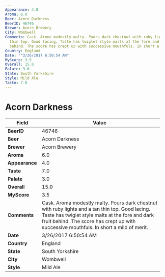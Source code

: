 ```yaml
---
Appearance: 4.0
Aroma: 6.0
Beer: Acorn Darkness
BeerID: 46746
Brewer: Acorn Brewery
City: Wombwell
Comments: Cask. Aroma modestly malty. Pours dark chestnut with ruby lights and a tan
  thin top. Good lacing. Taste has twiglet style malts at the fore and dark fruit
  behind. The score has crept up with successive mouthfuls. In short a mild of merit.
Country: England
Date: '"3/26/2017 6:50:54 AM"'
MyScore: 3.5
Overall: 15.0
Palate: 3.0
State: South Yorkshire
Style: Mild Ale
Taste: 7.0
---
```


# Acorn Darkness

| Field         | Value |
|---------------|-------|
| **BeerID** | 46746 |
| **Beer** | Acorn Darkness |
| **Brewer** | Acorn Brewery |
| **Aroma** | 6.0 |
| **Appearance** | 4.0 |
| **Taste** | 7.0 |
| **Palate** | 3.0 |
| **Overall** | 15.0 |
| **MyScore** | 3.5 |
| **Comments** | Cask. Aroma modestly malty. Pours dark chestnut with ruby lights and a tan thin top. Good lacing. Taste has twiglet style malts at the fore and dark fruit behind. The score has crept up with successive mouthfuls. In short a mild of merit. |
| **Date** | 3/26/2017 6:50:54 AM |
| **Country** | England |
| **State** | South Yorkshire |
| **City** | Wombwell |
| **Style** | Mild Ale |
